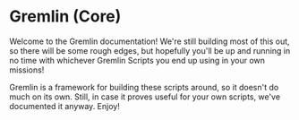 # Gremlin (Core)

Welcome to the Gremlin documentation! We're still building most of this out, so there will be some rough edges, but hopefully you'll be up and running in no time with whichever Gremlin Scripts you end up using in your own missions!

Gremlin is a framework for building these scripts around, so it doesn't do much on its own. Still, in case it proves useful for your own scripts, we've documented it anyway. Enjoy!
